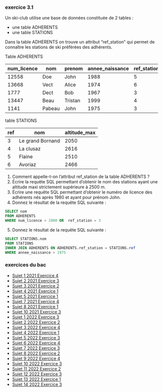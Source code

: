 ### exercice 3.1

Un ski-club utilise une base de données constituée de 2 tables :

- une table ADHERENTS
- une table STATIONS 

Dans la table ADHERENTS  on trouve un attribut “ref_station” qui permet de connaître les stations de ski préférées des adhérents.

Table ADHERENTS

| num_licence | nom    | prenom  | annee_naissance | ref_station |
| ----------- | ------ | ------- | --------------- | ----------- |
| 12558       | Doe    | John    | 1988            | 5           |
| 13668       | Vect   | Alice   | 1974            | 6           |
| 1777        | Dect   | Bob     | 1967            | 3           |
| 13447       | Beau   | Tristan | 1999            | 4           |
| 1141        | Pabeau | John    | 1975            | 3           |

table STATIONS

| ref | nom              | altitude_max |
| --- | ---------------- | ------------ |
| 3   | Le grand Bornand | 2050         |
| 4   | La clusaz        | 2616         |
| 5   | Flaine           | 2510         |
| 6   | Avoriaz          | 2466         |

1. Comment appelle-t-on l’attribut ref_station de la table ADHERENTS ?
2. Écrire la requête SQL permettant d’obtenir le nom des stations ayant une altitude maxi strictement supérieure à 2500 m.
3. Écrire une requête SQL permettant d’obtenir le numéro de licence des adhérents nés après 1980 et ayant pour prénom John.
4. Donnez le résultat de la requête SQL suivante :

```sql
SELECT nom 
FROM ADHERENTS 
WHERE num_licence > 2000 OR  ref_station = 3
```
5. Donnez le résultat de la requête SQL suivante :

```sql
SELECT STATIONS.nom
FROM STATIONS
INNER JOIN ADHERENTS ON ADHERENTS.ref_station = STATIONS.ref
WHERE annee_naissance > 1975
```

### exercices du bac

- [Sujet 1 2021 Exercice 4](https://pixees.fr/informatiquelycee/term/suj_bac/2021/sujet_01.pdf)
- [Sujet 2 2021 Exercice 3](https://pixees.fr/informatiquelycee/term/suj_bac/2021/sujet_02.pdf)
- [Sujet 3 2021 Exercice 2](https://pixees.fr/informatiquelycee/term/suj_bac/2021/sujet_03.pdf)
- [Sujet 4 2021 Exercice 1](https://pixees.fr/informatiquelycee/term/suj_bac/2021/sujet_04.pdf)
- [Sujet 5 2021 Exercice 1](https://pixees.fr/informatiquelycee/term/suj_bac/2021/sujet_05.pdf)
- [Sujet 7 2021 Exercice 4](https://pixees.fr/informatiquelycee/term/suj_bac/2021/sujet_07.pdf)
- [Sujet 8 2021 Exercice 1](https://pixees.fr/informatiquelycee/term/suj_bac/2021/sujet_08.pdf)
- [Sujet 10 2021 Exercice 3](https://pixees.fr/informatiquelycee/term/suj_bac/2021/sujet_10.pdf)
- [Sujet 1 2022 Exercice 3](https://pixees.fr/informatiquelycee/term/suj_bac/2022/sujet_01.pdf)
- [Sujet 2 2022 Exercice 2](https://pixees.fr/informatiquelycee/term/suj_bac/2022/sujet_02.pdf)
- [Sujet 3 2022 Exercice 4](https://pixees.fr/informatiquelycee/term/suj_bac/2022/sujet_03.pdf)
- [Sujet 4 2022 Exercice 1](https://pixees.fr/informatiquelycee/term/suj_bac/2022/sujet_04.pdf)
- [Sujet 5 2022 Exercice 3](https://pixees.fr/informatiquelycee/term/suj_bac/2022/sujet_05.pdf)
- [Sujet 6 2022 Exercice 4](https://pixees.fr/informatiquelycee/term/suj_bac/2022/sujet_06.pdf)
- [Sujet 7 2022 Exercice 3](https://pixees.fr/informatiquelycee/term/suj_bac/2022/sujet_07.pdf)
- [Sujet 8 2022 Exercice 2](https://pixees.fr/informatiquelycee/term/suj_bac/2022/sujet_08.pdf)
- [Sujet 9 2022 Exercice 4](https://pixees.fr/informatiquelycee/term/suj_bac/2022/sujet_09.pdf)
- [Sujet 10 2022 Exercice 3](https://pixees.fr/informatiquelycee/term/suj_bac/2022/sujet_10.pdf)
- [Sujet 11 2022 Exercice 2](https://pixees.fr/informatiquelycee/term/suj_bac/2022/sujet_11.pdf)
- [Sujet 12 2022 Exercice 3](https://pixees.fr/informatiquelycee/term/suj_bac/2022/sujet_12.pdf)
- [Sujet 13 2022 Exercice 1](https://pixees.fr/informatiquelycee/term/suj_bac/2022/sujet_13.pdf)
- [Sujet 14 2022 Exercice 3](https://pixees.fr/informatiquelycee/term/suj_bac/2022/sujet_14.pdf)

